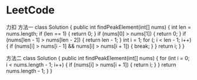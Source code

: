 # LeetCode
力扣
方法一
class Solution {
    public int findPeakElement(int[] nums) {
        int len = nums.length;
        if (len == 1) {
            return 0;
        }
        if (nums[0] > nums[1]) {
            return 0;
        }
        if (nums[len - 1] > nums[len - 2]) {
            return len - 1;
        }
        int i = 1;
        for (; i < len - 1; i++) {
            if (nums[i] > nums[i - 1] && nums[i] > nums[i + 1]) {
                break;
            }
        }
        return i;
    }
}

方法二
class Solution {
    public int findPeakElement(int[] nums) {
        for (int i = 0; i < nums.length - 1; i++) {
            if (nums[i] > nums[i + 1]) {
                return i;
            }
        }
        return nums.length - 1;
    }
}
